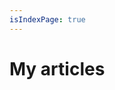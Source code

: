 ```yaml
---
isIndexPage: true
---
```


# My articles

<!-- markdownlint-disable -->
<posts-index startPath="/fr/articles/" />
